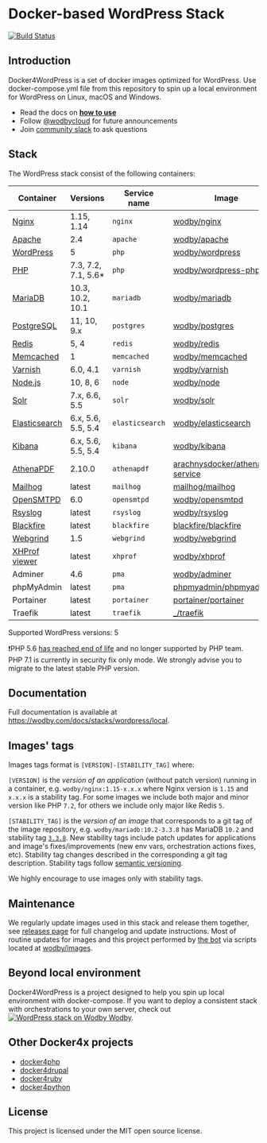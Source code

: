 # Docker-based WordPress Stack

[![Build Status](https://travis-ci.org/wodby/docker4wordpress.svg?branch=master)](https://travis-ci.org/wodby/docker4wordpress)

## Introduction

Docker4WordPress is a set of docker images optimized for WordPress. Use docker-compose.yml file from this repository to spin up a local environment for WordPress on Linux, macOS and Windows. 

* Read the docs on [**how to use**](https://wodby.com/docs/stacks/wordpress/local#usage)
* Follow [@wodbycloud](https://twitter.com/wodbycloud) for future announcements
* Join [community slack](https://slack.wodby.com) to ask questions

## Stack

The WordPress stack consist of the following containers:

| Container       | Versions            | Service name    | Image                              | Default |
| -------------   | ------------------  | ------------    | ---------------------------------- | ------- |
| [Nginx]         | 1.15, 1.14          | `nginx`         | [wodby/nginx]                      | ✓       |
| [Apache]        | 2.4                 | `apache`        | [wodby/apache]                     |         |
| [WordPress]     | 5                   | `php`           | [wodby/wordpress]                  | ✓       |
| [PHP]           | 7.3, 7.2, 7.1, 5.6* | `php`           | [wodby/wordpress-php]              |         |
| [MariaDB]       | 10.3, 10.2, 10.1    | `mariadb`       | [wodby/mariadb]                    | ✓       |
| [PostgreSQL]    | 11, 10, 9.x         | `postgres`      | [wodby/postgres]                   |         |
| [Redis]         | 5, 4                | `redis`         | [wodby/redis]                      |         |
| [Memcached]     | 1                   | `memcached`     | [wodby/memcached]                  |         |
| [Varnish]       | 6.0, 4.1            | `varnish`       | [wodby/varnish]                    |         |
| [Node.js]       | 10, 8, 6            | `node`          | [wodby/node]                       |         |
| [Solr]          | 7.x, 6.6, 5.5       | `solr`          | [wodby/solr]                       |         |
| [Elasticsearch] | 6.x, 5.6, 5.5, 5.4  | `elasticsearch` | [wodby/elasticsearch]              |         |
| [Kibana]        | 6.x, 5.6, 5.5, 5.4  | `kibana`        | [wodby/kibana]                     |         |
| [AthenaPDF]     | 2.10.0              | `athenapdf`     | [arachnysdocker/athenapdf-service] |         |
| [Mailhog]       | latest              | `mailhog`       | [mailhog/mailhog]                  | ✓       |
| [OpenSMTPD]     | 6.0                 | `opensmtpd`     | [wodby/opensmtpd]                  |         |
| [Rsyslog]       | latest              | `rsyslog`       | [wodby/rsyslog]                    |         |
| [Blackfire]     | latest              | `blackfire`     | [blackfire/blackfire]              |         |
| [Webgrind]      | 1.5                 | `webgrind`      | [wodby/webgrind]                   |         |
| [XHProf viewer] | latest              | `xhprof`        | [wodby/xhprof]                     |         |
| Adminer         | 4.6                 | `pma`           | [wodby/adminer]                    |         |
| phpMyAdmin      | latest              | `pma`           | [phpmyadmin/phpmyadmin]            |         |
| Portainer       | latest              | `portainer`     | [portainer/portainer]              | ✓       |
| Traefik         | latest              | `traefik`       | [_/traefik]                        | ✓       |

Supported WordPress versions: 5

❗️PHP 5.6 [has reached end of life](http://php.net/supported-versions.php) and no longer supported by PHP team. PHP 7.1 is currently in security fix only mode. We strongly advise you to migrate to the latest stable PHP version.   

## Documentation

Full documentation is available at https://wodby.com/docs/stacks/wordpress/local.

## Images' tags

Images tags format is `[VERSION]-[STABILITY_TAG]` where:

`[VERSION]` is the _version of an application_ (without patch version) running in a container, e.g. `wodby/nginx:1.15-x.x.x` where Nginx version is `1.15` and `x.x.x` is a stability tag. For some images we include both major and minor version like PHP `7.2`, for others we include only major like Redis `5`. 

`[STABILITY_TAG]` is the _version of an image_ that corresponds to a git tag of the image repository, e.g. `wodby/mariadb:10.2-3.3.8` has MariaDB `10.2` and stability tag [`3.3.8`](https://github.com/wodby/mariadb/releases/tag/3.3.8). New stability tags include patch updates for applications and image's fixes/improvements (new env vars, orchestration actions fixes, etc). Stability tag changes described in the corresponding a git tag description. Stability tags follow [semantic versioning](https://semver.org/).

We highly encourage to use images only with stability tags.

## Maintenance

We regularly update images used in this stack and release them together, see [releases page](https://github.com/wodby/docker4wordpress/releases) for full changelog and update instructions. Most of routine updates for images and this project performed by [the bot](https://github.com/wodbot) via scripts located at [wodby/images](https://github.com/wodby/images).

## Beyond local environment

Docker4WordPress is a project designed to help you spin up local environment with docker-compose. If you want to deploy a consistent stack with orchestrations to your own server, check out [![WordPress stack on Wodby](https://www.google.com/s2/favicons?domain=wodby.com) Wodby](https://wodby.com/stacks/wordpress).

## Other Docker4x projects

* [docker4php](https://github.com/wodby/docker4php)
* [docker4drupal](https://github.com/wodby/docker4drupal)
* [docker4ruby](https://github.com/wodby/docker4ruby)
* [docker4python](https://github.com/wodby/docker4python)

## License

This project is licensed under the MIT open source license.

[Apache]: https://wodby.com/docs/stacks/wordpress/containers#apache
[AthenaPDF]: https://wodby.com/docs/stacks/wordpress/containers#athenapdf
[Blackfire]: https://wodby.com/docs/stacks/wordpress/containers#blackfire
[Elasticsearch]: https://wodby.com/docs/stacks/elasticsearch
[Kibana]: https://wodby.com/docs/stacks/elasticsearch
[Mailhog]: https://wodby.com/docs/stacks/wordpress/containers#mailhog
[MariaDB]: https://wodby.com/docs/stacks/wordpress/containers#mariadb
[Memcached]: https://wodby.com/docs/stacks/wordpress/containers#memcached
[Nginx]: https://wodby.com/docs/stacks/wordpress/containers#nginx
[Node.js]: https://wodby.com/docs/stacks/wordpress/containers#nodejs
[OpenSMTPD]: https://wodby.com/docs/stacks/wordpress/containers#opensmtpd
[PHP]: https://wodby.com/docs/stacks/wordpress/containers#php
[PostgreSQL]: https://wodby.com/docs/stacks/wordpress/containers#postgresql
[Redis]: https://wodby.com/docs/stacks/wordpress/containers#redis
[Rsyslog]: https://wodby.com/docs/stacks/wordpress/containers#rsyslog
[Solr]: https://wodby.com/docs/stacks/solr
[Varnish]: https://wodby.com/docs/stacks/wordpress/containers#varnish
[Webgrind]: https://wodby.com/docs/stacks/wordpress/containers#webgrind
[Wordpress]: https://wodby.com/docs/stacks/wordpress/containers#php
[XHProf viewer]: https://wodby.com/docs/stacks/php/containers#xhprof-viewer

[_/traefik]: https://hub.docker.com/_/traefik
[arachnysdocker/athenapdf-service]: https://hub.docker.com/r/arachnysdocker/athenapdf-service
[blackfire/blackfire]: https://hub.docker.com/r/blackfire/blackfire
[mailhog/mailhog]: https://hub.docker.com/r/mailhog/mailhog
[phpmyadmin/phpmyadmin]: https://hub.docker.com/r/phpmyadmin/phpmyadmin
[portainer/portainer]: https://hub.docker.com/r/portainer/portainer
[wodby/adminer]: https://github.com/wodby/adminer
[wodby/apache]: https://github.com/wodby/apache
[wodby/elasticsearch]: https://github.com/wodby/elasticsearch
[wodby/kibana]: https://github.com/wodby/kibana
[wodby/mariadb]: https://github.com/wodby/mariadb
[wodby/memcached]: https://github.com/wodby/memcached
[wodby/nginx]: https://github.com/wodby/nginx
[wodby/node]: https://github.com/wodby/node
[wodby/opensmtpd]: https://github.com/wodby/opensmtpd
[wodby/postgres]: https://github.com/wodby/postgres
[wodby/redis]: https://github.com/wodby/redis
[wodby/rsyslog]: https://github.com/wodby/rsyslog
[wodby/solr]: https://github.com/wodby/solr
[wodby/varnish]: https://github.com/wodby/varnish
[wodby/webgrind]: https://hub.docker.com/r/wodby/webgrind
[wodby/wordpress-php]: https://github.com/wodby/wordpress-php
[wodby/wordpress]: https://github.com/wodby/wordpress
[wodby/xhprof]: https://github.com/wodby/xhprof

